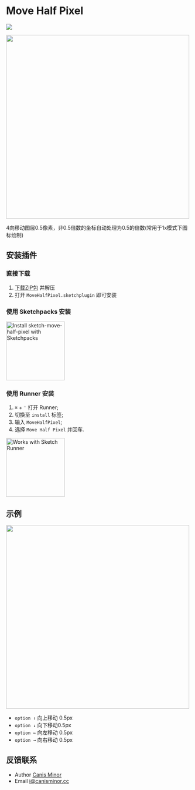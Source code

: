 # Move Half Pixel

![](https://badges.sketchpacks.com/plugins/cm.sketch.movehalfpixel/version.svg)

<img src="https://o4j4l4n7h.qnssl.com/2017-08-04-cover_move-1.png" width="500">

4向移动图层0.5像素，非0.5倍数的坐标自动处理为0.5的倍数(常用于1x模式下图标绘制)

## 安装插件

### 直接下载

1. [下载ZIP包](https://github.com/canisminor1990/sketch-move-half-pixel/archive/master.zip) 并解压
2. 打开 `MoveHalfPixel.sketchplugin` 即可安装

### 使用 Sketchpacks 安装

<a href="https://sketchpacks.com/canisminor1990/sketch-move-half-pixel/install"><img src="https://sketchpacks-com.s3.amazonaws.com/assets/badges/sketchpacks-badge-install.png" alt="Install sketch-move-half-pixel with Sketchpacks" width="160"></a>

### 使用 Runner 安装

1. `⌘` + `'` 打开 Runner;
2. 切换至 `install` 标签;
3. 输入 `MoveHalfPixel`;
4. 选择 `Move Half Pixel` 并回车.

<a href="http://bit.ly/SketchRunnerWebsite"><img src="http://bit.ly/RunnerBadgeBlue" alt="Works with Sketch Runner" width="160"></a>

## 示例

<img src="https://o4j4l4n7h.qnssl.com/2017-05-23-2017-05-23-10_29_11.gif" width="500">

* `option ↑` 向上移动 0.5px
* `option ↓` 向下移动0.5px
* `option ←` 向左移动 0.5px
* `option →` 向右移动 0.5px

## 反馈联系

* Author [Canis Minor](https://github.com/canisminor1990)
* Email <i@canisminor.cc>

